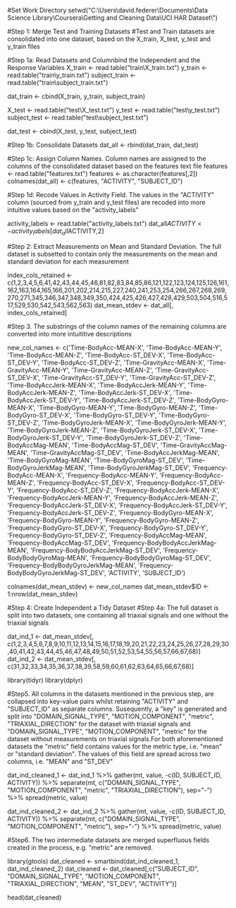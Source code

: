 #Set Work Directory
setwd("C:\\Users\\david.federer\\Documents\\Data Science Library\\Coursera\\Getting and Cleaning Data\\UCI HAR Dataset\\")

#Step 1: Merge Test and Training Datasets
#Test and Train datasets are consolidated into one dataset, based on the X_train, X_test, y_test and y_train files

#Step 1a: Read Datasets and Columnbind the Independent and the Response Variables 
X_train <- read.table("train\\X_train.txt")
y_train <- read.table("train\\y_train.txt")
subject_train <- read.table("train\\subject_train.txt")

dat_train <- cbind(X_train, y_train, subject_train)

X_test <- read.table("test\\X_test.txt")
y_test <- read.table("test\\y_test.txt")
subject_test <- read.table("test\\subject_test.txt")

dat_test <- cbind(X_test, y_test, subject_test)

#Step 1b: Consolidate Datasets
dat_all <- rbind(dat_train, dat_test)

#Step 1c: Assign Column Names. Column names are assigned to the columns of the consolidated dataset based on the features text file
features <- read.table("features.txt")
features <- as.character(features[,2])
colnames(dat_all) <- c(features, "ACTIVITY", "SUBJECT_ID") 

#Step 1d: Recode Values in Activity Field. The values in the "ACTIVITY" column (sourced from y_train and y_test files) are recoded into more intuitive values based on the "activity_labels"

activity_labels <- read.table("activity_labels.txt")
dat_all$ACTIVITY <- activity_labels[dat_all$ACTIVITY,2]


#Step 2: Extract Measurements on Mean and Standard Deviation. The full dataset is subsetted to contain only the measurements on the mean and standard deviation for each measurement

index_cols_retained <- c(1,2,3,4,5,6,41,42,43,44,45,46,81,82,83,84,85,86,121,122,123,124,125,126,161,162,163,164,165,166,201,202,214,215,227,240,241,253,254,266,267,268,269,270,271,345,346,347,348,349,350,424,425,426,427,428,429,503,504,516,517,529,530,542,543,562,563)
dat_mean_stdev <- dat_all[, index_cols_retained]

#Step 3. The substrings of the column names of the remaining columns are converted into more intuititive descriptions

new_col_names <- c('Time-BodyAcc-MEAN-X',
                   'Time-BodyAcc-MEAN-Y',
                   'Time-BodyAcc-MEAN-Z',
                   'Time-BodyAcc-ST_DEV-X',
                   'Time-BodyAcc-ST_DEV-Y',
                   'Time-BodyAcc-ST_DEV-Z',
                   'Time-GravityAcc-MEAN-X',
                   'Time-GravityAcc-MEAN-Y',
                   'Time-GravityAcc-MEAN-Z',
                   'Time-GravityAcc-ST_DEV-X',
                   'Time-GravityAcc-ST_DEV-Y',
                   'Time-GravityAcc-ST_DEV-Z',
                   'Time-BodyAccJerk-MEAN-X',
                   'Time-BodyAccJerk-MEAN-Y',
                   'Time-BodyAccJerk-MEAN-Z',
                   'Time-BodyAccJerk-ST_DEV-X',
                   'Time-BodyAccJerk-ST_DEV-Y',
                   'Time-BodyAccJerk-ST_DEV-Z',
                   'Time-BodyGyro-MEAN-X',
                   'Time-BodyGyro-MEAN-Y',
                   'Time-BodyGyro-MEAN-Z',
                   'Time-BodyGyro-ST_DEV-X',
                   'Time-BodyGyro-ST_DEV-Y',
                   'Time-BodyGyro-ST_DEV-Z',
                   'Time-BodyGyroJerk-MEAN-X',
                   'Time-BodyGyroJerk-MEAN-Y',
                   'Time-BodyGyroJerk-MEAN-Z',
                   'Time-BodyGyroJerk-ST_DEV-X',
                   'Time-BodyGyroJerk-ST_DEV-Y',
                   'Time-BodyGyroJerk-ST_DEV-Z',
                   'Time-BodyAccMag-MEAN',
                   'Time-BodyAccMag-ST_DEV',
                   'Time-GravityAccMag-MEAN',
                   'Time-GravityAccMag-ST_DEV',
                   'Time-BodyAccJerkMag-MEAN',
                   'Time-BodyGyroMag-MEAN',
                   'Time-BodyGyroMag-ST_DEV',
                   'Time-BodyGyroJerkMag-MEAN',
                   'Time-BodyGyroJerkMag-ST_DEV',
                   'Frequency-BodyAcc-MEAN-X',
                   'Frequency-BodyAcc-MEAN-Y',
                   'Frequency-BodyAcc-MEAN-Z',
                   'Frequency-BodyAcc-ST_DEV-X',
                   'Frequency-BodyAcc-ST_DEV-Y',
                   'Frequency-BodyAcc-ST_DEV-Z',
                   'Frequency-BodyAccJerk-MEAN-X',
                   'Frequency-BodyAccJerk-MEAN-Y',
                   'Frequency-BodyAccJerk-MEAN-Z',
                   'Frequency-BodyAccJerk-ST_DEV-X',
                   'Frequency-BodyAccJerk-ST_DEV-Y',
                   'Frequency-BodyAccJerk-ST_DEV-Z',
                   'Frequency-BodyGyro-MEAN-X',
                   'Frequency-BodyGyro-MEAN-Y',
                   'Frequency-BodyGyro-MEAN-Z',
                   'Frequency-BodyGyro-ST_DEV-X',
                   'Frequency-BodyGyro-ST_DEV-Y',
                   'Frequency-BodyGyro-ST_DEV-Z',
                   'Frequency-BodyAccMag-MEAN',
                   'Frequency-BodyAccMag-ST_DEV',
                   'Frequency-BodyBodyAccJerkMag-MEAN',
                   'Frequency-BodyBodyAccJerkMag-ST_DEV',
                   'Frequency-BodyBodyGyroMag-MEAN',
                   'Frequency-BodyBodyGyroMag-ST_DEV',
                   'Frequency-BodyBodyGyroJerkMag-MEAN',
                   'Frequency-BodyBodyGyroJerkMag-ST_DEV',
                   'ACTIVITY',
                   'SUBJECT_ID')

colnames(dat_mean_stdev) <- new_col_names
dat_mean_stdev$ID <- 1:nrow(dat_mean_stdev)



#Step 4: Create Independent a Tidy Dataset
#Step 4a: The full dataset is split into two datasets, one containing all triaxial signals and one without the triaxial signals

dat_ind_1 <- dat_mean_stdev[, c(1,2,3,4,5,6,7,8,9,10,11,12,13,14,15,16,17,18,19,20,21,22,23,24,25,26,27,28,29,30,40,41,42,43,44,45,46,47,48,49,50,51,52,53,54,55,56,57,66,67,68)]
dat_ind_2 <- dat_mean_stdev[, c(31,32,33,34,35,36,37,38,39,58,59,60,61,62,63,64,65,66,67,68)]

library(tidyr)
library(dplyr)


#Step5. All columns in the datasets mentioned in the previous step, are collapsed into key-value pairs whilst retaining "ACTIVITY" and "SUBJECT_ID" as separate columns. Susequently, a "key" is generated and split into "DOMAIN_SIGNAL_TYPE", "MOTION_COMPONENT", "metric", "TRIAXIAL_DIRECTION" for the dataset with triaxial signals and "DOMAIN_SIGNAL_TYPE", "MOTION_COMPONENT", "metric" for the dataset without measurements on triaxial signals.For both aforementioned datasets the "metric" field contains values for the metric type, i.e. "mean" or "standard deviation". The values of this field are spread across two columns, i.e. "MEAN" and "ST_DEV"

dat_ind_cleaned_1 <- dat_ind_1 %>% 
                     gather(mt, value, -c(ID, SUBJECT_ID, ACTIVITY)) %>% 
                     separate(mt, c("DOMAIN_SIGNAL_TYPE", "MOTION_COMPONENT", "metric", "TRIAXIAL_DIRECTION"), sep="-") %>%
                     spread(metric, value)

dat_ind_cleaned_2 <- dat_ind_2 %>%
                     gather(mt, value, -c(ID, SUBJECT_ID, ACTIVITY)) %>%
                     separate(mt, c("DOMAIN_SIGNAL_TYPE", "MOTION_COMPONENT", "metric"), sep="-") %>%
                     spread(metric, value)



#Step6. The two intermediate datasets are merged superfluous fields created in the process, e.g. "metric" are removed. 

library(gtools)
dat_cleaned <- smartbind(dat_ind_cleaned_1, dat_ind_cleaned_2)
dat_cleaned <- dat_cleaned[,c("SUBJECT_ID", "DOMAIN_SIGNAL_TYPE", "MOTION_COMPONENT", "TRIAXIAL_DIRECTION", "MEAN", "ST_DEV", "ACTIVITY")]

head(dat_cleaned)